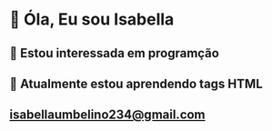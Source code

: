# 👋 Óla, Eu sou Isabella
## 👀 Estou interessada em programção
## 🌱 Atualmente estou aprendendo tags HTML
## isabellaumbelino234@gmail.com

<!---
IsaBien/IsaBien is a ✨ special ✨ repository because its `README.md` (this file) appears on your GitHub profile.
You can click the Preview link to take a look at your changes.
--->
